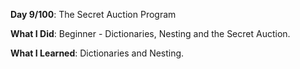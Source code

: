 **Day 9/100**: The Secret Auction Program

**What I Did**: Beginner - Dictionaries, Nesting and the Secret Auction.

**What I Learned**: Dictionaries and Nesting.
